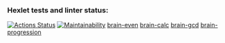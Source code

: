 ### Hexlet tests and linter status:

[![Actions Status](https://github.com/alexgeo82/frontend-project-44/actions/workflows/hexlet-check.yml/badge.svg)](https://github.com/alexgeo82/frontend-project-44/actions)
[![Maintainability](https://api.codeclimate.com/v1/badges/37dd56fff9fa7c1fb76c/maintainability)](https://codeclimate.com/github/alexgeo82/frontend-project-44/maintainability)
[brain-even](https://asciinema.org/connect/531cad4f-69fc-4422-be93-15bae32aee16)
[brain-calc](https://asciinema.org/a/czyuvWExzKubBsgqTnvtoJZvG)
[brain-gcd](https://asciinema.org/a/rxvWMm9awmPK07gLHU8jRe5M1)
[brain-progression](https://asciinema.org/a/VnUoSyP4qn8Tdp1gIIqZ3jppM)
